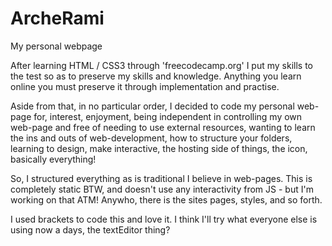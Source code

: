 # ArcheRami
My personal webpage

After learning HTML / CSS3 through 'freecodecamp.org' I put my skills to the test so as to preserve my skills and knowledge.
Anything you learn online you must preserve it through implementation and practise. 

Aside from that, in no particular order, I decided to code my personal web-page for, interest, enjoyment, being independent in controlling
my own web-page and free of needing to use external resources, wanting to learn the ins and outs of web-development, how to structure
your folders, learning to design, make interactive, the hosting side of things, the icon, basically everything!

So, I structured everything as is traditional I believe in web-pages. This is completely static BTW, and doesn't use any interactivity
from JS - but I'm working on that ATM! Anywho, there is the sites pages, styles, and so forth. 

I used brackets to code this and love it. I think I'll try what everyone else is using now a days, the textEditor thing?
